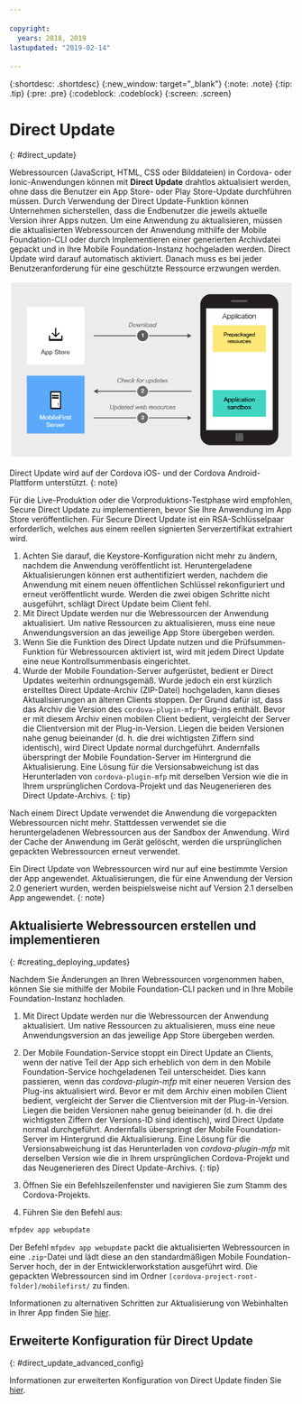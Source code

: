 ```yaml
---

copyright:
  years: 2018, 2019
lastupdated: "2019-02-14"

---
```


{:shortdesc: .shortdesc}
{:new_window: target="_blank"}
{:note: .note}
{:tip: .tip}
{:pre: .pre}
{:codeblock: .codeblock}
{:screen: .screen}

# Direct Update
{: #direct_update}

Webressourcen (JavaScript, HTML, CSS oder Bilddateien) in Cordova- oder Ionic-Anwendungen können mit **Direct Update** drahtlos aktualisiert werden, ohne dass die Benutzer ein App Store- oder Play Store-Update durchführen müssen. Durch Verwendung der Direct Update-Funktion können Unternehmen sicherstellen, dass die Endbenutzer die jeweils aktuelle Version ihrer Apps nutzen. Um eine Anwendung zu aktualisieren, müssen die aktualisierten Webressourcen der Anwendung mithilfe der Mobile Foundation-CLI oder durch Implementieren einer generierten Archivdatei gepackt und in Ihre Mobile Foundation-Instanz hochgeladen werden. Direct Update wird darauf automatisch aktiviert. Danach muss es bei jeder Benutzeranforderung für eine geschützte Ressource erzwungen werden.

![Diagramm für die Funktionsweise von Direct Update](images/internal_function.jpg)

Direct Update wird auf der Cordova iOS- und der Cordova Android-Plattform unterstützt.
{: note}

Für die Live-Produktion oder die Vorproduktions-Testphase wird empfohlen, Secure Direct Update zu implementieren, bevor Sie Ihre Anwendung im App Store veröffentlichen. Für Secure Direct Update ist ein RSA-Schlüsselpaar erforderlich, welches aus einem reellen signierten Serverzertifikat extrahiert wird.

1. Achten Sie darauf, die Keystore-Konfiguration nicht mehr zu ändern, nachdem die Anwendung veröffentlicht ist. Heruntergeladene Aktualisierungen können erst authentifiziert werden, nachdem die Anwendung mit einem neuen öffentlichen Schlüssel rekonfiguriert und erneut veröffentlicht wurde. Werden die zwei obigen Schritte nicht ausgeführt, schlägt Direct Update beim Client fehl.
2. Mit Direct Update werden nur die Webressourcen der Anwendung aktualisiert. Um native Ressourcen zu aktualisieren, muss eine neue Anwendungsversion an das jeweilige App Store übergeben werden.
3. Wenn Sie die Funktion des Direct Update nutzen und die Prüfsummen-Funktion für Webressourcen aktiviert ist, wird mit jedem Direct Update eine neue Kontrollsummenbasis eingerichtet.
4. Wurde der Mobile Foundation-Server aufgerüstet, bedient er Direct Updates weiterhin ordnungsgemäß. Wurde jedoch ein erst kürzlich erstelltes Direct Update-Archiv (ZIP-Datei) hochgeladen, kann dieses Aktualisierungen an älteren Clients stoppen. Der Grund dafür ist, dass das Archiv die Version des `cordova-plugin-mfp`-Plug-ins enthält. Bevor er mit diesem Archiv einen mobilen Client bedient, vergleicht der Server die Clientversion mit der Plug-in-Version. Liegen die beiden Versionen nahe genug beieinander (d. h. die drei wichtigsten Ziffern sind identisch), wird Direct Update normal durchgeführt. Andernfalls überspringt der Mobile Foundation-Server im Hintergrund die Aktualisierung. Eine Lösung für die Versionsabweichung ist das Herunterladen von `cordova-plugin-mfp` mit derselben Version wie die in Ihrem ursprünglichen Cordova-Projekt und das Neugenerieren des Direct Update-Archivs.
{: tip}

Nach einem Direct Update verwendet die Anwendung die vorgepackten Webressourcen nicht mehr. Stattdessen verwendet sie die heruntergeladenen Webressourcen aus der Sandbox der Anwendung. Wird der Cache der Anwendung im Gerät gelöscht, werden die ursprünglichen gepackten Webressourcen erneut verwendet.

Ein Direct Update von Webressourcen wird nur auf eine bestimmte Version der App angewendet. Aktualisierungen, die für eine Anwendung der Version 2.0 generiert wurden, werden beispielsweise nicht auf Version 2.1 derselben App angewendet.
{: note}

## Aktualisierte Webressourcen erstellen und implementieren
{: #creating_deploying_updates}

Nachdem Sie Änderungen an Ihren Webressourcen vorgenommen haben, können Sie sie mithilfe der Mobile Foundation-CLI packen und in Ihre Mobile Foundation-Instanz hochladen.

1.  Mit Direct Update werden nur die Webressourcen der Anwendung aktualisiert. Um native Ressourcen zu aktualisieren, muss eine neue Anwendungsversion an das jeweilige App Store übergeben werden.
2. Der Mobile Foundation-Service stoppt ein Direct Update an Clients, wenn der native Teil der App sich erheblich von dem in den Mobile Foundation-Service hochgeladenen Teil unterscheidet. Dies kann passieren, wenn das *cordova-plugin-mfp* mit einer neueren Version des Plug-ins aktualisiert wird. Bevor er mit dem Archiv einen mobilen Client bedient, vergleicht der Server die Clientversion mit der Plug-in-Version. Liegen die beiden Versionen nahe genug beieinander (d. h. die drei wichtigsten Ziffern der Versions-ID sind identisch), wird Direct Update normal durchgeführt. Andernfalls überspringt der Mobile Foundation-Server im Hintergrund die Aktualisierung. Eine Lösung für die Versionsabweichung ist das Herunterladen von *cordova-plugin-mfp* mit derselben Version wie die in Ihrem ursprünglichen Cordova-Projekt und das Neugenerieren des Direct Update-Archivs.
{: tip}

1. Öffnen Sie ein Befehlszeilenfenster und navigieren Sie zum Stamm des Cordova-Projekts.
2. Führen Sie den Befehl aus:
  ```bash
  mfpdev app webupdate
  ```
  Der Befehl `mfpdev app webupdate` packt die aktualisierten Webressourcen in eine `.zip`-Datei und lädt diese an den standardmäßigen Mobile Foundation-Server hoch, der in der Entwicklerworkstation ausgeführt wird. Die gepackten Webressourcen sind im Ordner `[cordova-project-root-folder]/mobilefirst/` zu finden.

Informationen zu alternativen Schritten zur Aktualisierung von Webinhalten in Ihrer App finden Sie [hier](/docs/services/mobilefoundation?topic=mobilefoundation-alternate_steps_to_update_app_web_content_in_app#alternate_steps_to_update_app_web_content_in_app).

## Erweiterte Konfiguration für Direct Update
{: #direct_update_advanced_config}

Informationen zur erweiterten Konfiguration von Direct Update finden Sie [hier](/docs/services/mobilefoundation?topic=mobilefoundation-advanced_direct_update_configuration#advanced_direct_update_configuration).
